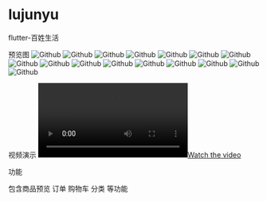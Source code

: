# lujunyu
flutter-百姓生活

预览图
![Github](/snapshot/1.jpg "title")
![Github](/snapshot/2.jpg "title")
![Github](/snapshot/3.jpg "title")
![Github](/snapshot/10.jpg "title")
![Github](/snapshot/11.jpg "title")
![Github](/snapshot/12.jpg "title")
![Github](/snapshot/13.jpg "title")
![Github](/snapshot/14.jpg "title")
![Github](/snapshot/15.jpg "title")
![Github](/snapshot/16.jpg "title")
![Github](/snapshot/4.jpg "title")
![Github](/snapshot/5.jpg "title")
![Github](/snapshot/6.jpg "title")
![Github](/snapshot/8.jpg "title")
![Github](/snapshot/9.jpg "title")
![Github](/snapshot/7.jpg "title")

视频演示
[![Watch the video](http://oss-toplu1015.oss-cn-hangzhou.aliyuncs.com/video/demo.mp4)](http://youtu.be/vt5fpE0bzSY)

功能

包含商品预览 订单 购物车 分类 等功能